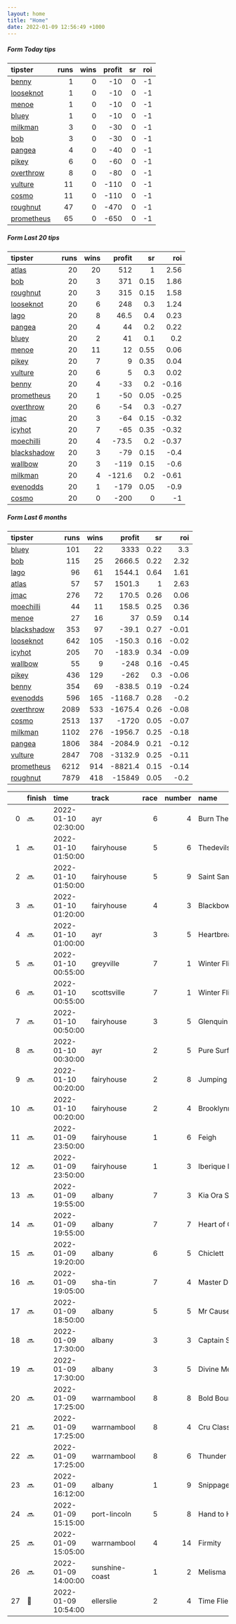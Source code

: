 ```yaml
---   
layout: home  
title: "Home"   
date: 2022-01-09 12:56:49 +1000  
---   
```



##### Form Today tips   

| tipster                                                       |   runs |   wins |   profit |   sr |   roi |
|:--------------------------------------------------------------|-------:|-------:|---------:|-----:|------:|
| [benny](https://mrwayneo.github.io/tips/benny.html)           |      1 |      0 |      -10 |    0 |    -1 |
| [looseknot](https://mrwayneo.github.io/tips/looseknot.html)   |      1 |      0 |      -10 |    0 |    -1 |
| [menoe](https://mrwayneo.github.io/tips/menoe.html)           |      1 |      0 |      -10 |    0 |    -1 |
| [bluey](https://mrwayneo.github.io/tips/bluey.html)           |      1 |      0 |      -10 |    0 |    -1 |
| [milkman](https://mrwayneo.github.io/tips/milkman.html)       |      3 |      0 |      -30 |    0 |    -1 |
| [bob](https://mrwayneo.github.io/tips/bob.html)               |      3 |      0 |      -30 |    0 |    -1 |
| [pangea](https://mrwayneo.github.io/tips/pangea.html)         |      4 |      0 |      -40 |    0 |    -1 |
| [pikey](https://mrwayneo.github.io/tips/pikey.html)           |      6 |      0 |      -60 |    0 |    -1 |
| [overthrow](https://mrwayneo.github.io/tips/overthrow.html)   |      8 |      0 |      -80 |    0 |    -1 |
| [vulture](https://mrwayneo.github.io/tips/vulture.html)       |     11 |      0 |     -110 |    0 |    -1 |
| [cosmo](https://mrwayneo.github.io/tips/cosmo.html)           |     11 |      0 |     -110 |    0 |    -1 |
| [roughnut](https://mrwayneo.github.io/tips/roughnut.html)     |     47 |      0 |     -470 |    0 |    -1 |
| [prometheus](https://mrwayneo.github.io/tips/prometheus.html) |     65 |      0 |     -650 |    0 |    -1 |

##### Form Last 20 tips   

| tipster                                                         |   runs |   wins |   profit |   sr |   roi |
|:----------------------------------------------------------------|-------:|-------:|---------:|-----:|------:|
| [atlas](https://mrwayneo.github.io/tips/atlas.html)             |     20 |     20 |    512   | 1    |  2.56 |
| [bob](https://mrwayneo.github.io/tips/bob.html)                 |     20 |      3 |    371   | 0.15 |  1.86 |
| [roughnut](https://mrwayneo.github.io/tips/roughnut.html)       |     20 |      3 |    315   | 0.15 |  1.58 |
| [looseknot](https://mrwayneo.github.io/tips/looseknot.html)     |     20 |      6 |    248   | 0.3  |  1.24 |
| [lago](https://mrwayneo.github.io/tips/lago.html)               |     20 |      8 |     46.5 | 0.4  |  0.23 |
| [pangea](https://mrwayneo.github.io/tips/pangea.html)           |     20 |      4 |     44   | 0.2  |  0.22 |
| [bluey](https://mrwayneo.github.io/tips/bluey.html)             |     20 |      2 |     41   | 0.1  |  0.2  |
| [menoe](https://mrwayneo.github.io/tips/menoe.html)             |     20 |     11 |     12   | 0.55 |  0.06 |
| [pikey](https://mrwayneo.github.io/tips/pikey.html)             |     20 |      7 |      9   | 0.35 |  0.04 |
| [vulture](https://mrwayneo.github.io/tips/vulture.html)         |     20 |      6 |      5   | 0.3  |  0.02 |
| [benny](https://mrwayneo.github.io/tips/benny.html)             |     20 |      4 |    -33   | 0.2  | -0.16 |
| [prometheus](https://mrwayneo.github.io/tips/prometheus.html)   |     20 |      1 |    -50   | 0.05 | -0.25 |
| [overthrow](https://mrwayneo.github.io/tips/overthrow.html)     |     20 |      6 |    -54   | 0.3  | -0.27 |
| [jmac](https://mrwayneo.github.io/tips/jmac.html)               |     20 |      3 |    -64   | 0.15 | -0.32 |
| [icyhot](https://mrwayneo.github.io/tips/icyhot.html)           |     20 |      7 |    -65   | 0.35 | -0.32 |
| [moechilli](https://mrwayneo.github.io/tips/moechilli.html)     |     20 |      4 |    -73.5 | 0.2  | -0.37 |
| [blackshadow](https://mrwayneo.github.io/tips/blackshadow.html) |     20 |      3 |    -79   | 0.15 | -0.4  |
| [wallbow](https://mrwayneo.github.io/tips/wallbow.html)         |     20 |      3 |   -119   | 0.15 | -0.6  |
| [milkman](https://mrwayneo.github.io/tips/milkman.html)         |     20 |      4 |   -121.6 | 0.2  | -0.61 |
| [evenodds](https://mrwayneo.github.io/tips/evenodds.html)       |     20 |      1 |   -179   | 0.05 | -0.9  |
| [cosmo](https://mrwayneo.github.io/tips/cosmo.html)             |     20 |      0 |   -200   | 0    | -1    |

##### Form Last 6 months   

| tipster                                                         |   runs |   wins |   profit |   sr |   roi |
|:----------------------------------------------------------------|-------:|-------:|---------:|-----:|------:|
| [bluey](https://mrwayneo.github.io/tips/bluey.html)             |    101 |     22 |   3333   | 0.22 |  3.3  |
| [bob](https://mrwayneo.github.io/tips/bob.html)                 |    115 |     25 |   2666.5 | 0.22 |  2.32 |
| [lago](https://mrwayneo.github.io/tips/lago.html)               |     96 |     61 |   1544.1 | 0.64 |  1.61 |
| [atlas](https://mrwayneo.github.io/tips/atlas.html)             |     57 |     57 |   1501.3 | 1    |  2.63 |
| [jmac](https://mrwayneo.github.io/tips/jmac.html)               |    276 |     72 |    170.5 | 0.26 |  0.06 |
| [moechilli](https://mrwayneo.github.io/tips/moechilli.html)     |     44 |     11 |    158.5 | 0.25 |  0.36 |
| [menoe](https://mrwayneo.github.io/tips/menoe.html)             |     27 |     16 |     37   | 0.59 |  0.14 |
| [blackshadow](https://mrwayneo.github.io/tips/blackshadow.html) |    353 |     97 |    -39.1 | 0.27 | -0.01 |
| [looseknot](https://mrwayneo.github.io/tips/looseknot.html)     |    642 |    105 |   -150.3 | 0.16 | -0.02 |
| [icyhot](https://mrwayneo.github.io/tips/icyhot.html)           |    205 |     70 |   -183.9 | 0.34 | -0.09 |
| [wallbow](https://mrwayneo.github.io/tips/wallbow.html)         |     55 |      9 |   -248   | 0.16 | -0.45 |
| [pikey](https://mrwayneo.github.io/tips/pikey.html)             |    436 |    129 |   -262   | 0.3  | -0.06 |
| [benny](https://mrwayneo.github.io/tips/benny.html)             |    354 |     69 |   -838.5 | 0.19 | -0.24 |
| [evenodds](https://mrwayneo.github.io/tips/evenodds.html)       |    596 |    165 |  -1168.7 | 0.28 | -0.2  |
| [overthrow](https://mrwayneo.github.io/tips/overthrow.html)     |   2089 |    533 |  -1675.4 | 0.26 | -0.08 |
| [cosmo](https://mrwayneo.github.io/tips/cosmo.html)             |   2513 |    137 |  -1720   | 0.05 | -0.07 |
| [milkman](https://mrwayneo.github.io/tips/milkman.html)         |   1102 |    276 |  -1956.7 | 0.25 | -0.18 |
| [pangea](https://mrwayneo.github.io/tips/pangea.html)           |   1806 |    384 |  -2084.9 | 0.21 | -0.12 |
| [vulture](https://mrwayneo.github.io/tips/vulture.html)         |   2847 |    708 |  -3132.9 | 0.25 | -0.11 |
| [prometheus](https://mrwayneo.github.io/tips/prometheus.html)   |   6212 |    914 |  -8821.4 | 0.15 | -0.14 |
| [roughnut](https://mrwayneo.github.io/tips/roughnut.html)       |   7879 |    418 | -15849   | 0.05 | -0.2  |

|    | finish            | time                | track          |   race |   number | name              |   odds | tipster         |
|---:|:------------------|:--------------------|:---------------|-------:|---------:|:------------------|-------:|:----------------|
|  0 | :soon:            | 2022-01-10 02:30:00 | ayr            |      6 |        4 | Burn The Evidence |   2    | vulture         |
|  1 | :soon:            | 2022-01-10 01:50:00 | fairyhouse     |      5 |        6 | Thedevilscoachman |   2.35 | milkman         |
|  2 | :soon:            | 2022-01-10 01:50:00 | fairyhouse     |      5 |        9 | Saint Sam         |   3    | overthrow       |
|  3 | :soon:            | 2022-01-10 01:20:00 | fairyhouse     |      4 |        3 | Blackbow          |   4.8  | overthrow       |
|  4 | :soon:            | 2022-01-10 01:00:00 | ayr            |      3 |        5 | Heartbreak Kid    |   6    | overthrow       |
|  5 | :soon:            | 2022-01-10 00:55:00 | greyville      |      7 |        1 | Winter Flight     |   0    | vulture         |
|  6 | :soon:            | 2022-01-10 00:55:00 | scottsville    |      7 |        1 | Winter Flight     |   0    | vulture         |
|  7 | :soon:            | 2022-01-10 00:50:00 | fairyhouse     |      3 |        5 | Glenquin Castle   |   3.6  | overthrow       |
|  8 | :soon:            | 2022-01-10 00:30:00 | ayr            |      2 |        5 | Pure Surf         |   7.5  | looseknot       |
|  9 | :soon:            | 2022-01-10 00:20:00 | fairyhouse     |      2 |        8 | Jumping Jet       |   4.4  | milkman         |
| 10 | :soon:            | 2022-01-10 00:20:00 | fairyhouse     |      2 |        4 | Brooklynn Glory   |   2.6  | overthrow       |
| 11 | :soon:            | 2022-01-09 23:50:00 | fairyhouse     |      1 |        6 | Feigh             |   5.5  | overthrow       |
| 12 | :soon:            | 2022-01-09 23:50:00 | fairyhouse     |      1 |        3 | Iberique Du Seuil |   5.5  | vulture         |
| 13 | :soon:            | 2022-01-09 19:55:00 | albany         |      7 |        3 | Kia Ora Star      |   3.1  | benny,pikey     |
| 14 | :soon:            | 2022-01-09 19:55:00 | albany         |      7 |        7 | Heart of Coeur    |   6.5  | pangea          |
| 15 | :soon:            | 2022-01-09 19:20:00 | albany         |      6 |        5 | Chiclett          |   2.2  | pikey           |
| 16 | :soon:            | 2022-01-09 19:05:00 | sha-tin        |      7 |        4 | Master Delight    |   0    | vulture         |
| 17 | :soon:            | 2022-01-09 18:50:00 | albany         |      5 |        5 | Mr Causeway       |   2.7  | pangea,pikey    |
| 18 | :soon:            | 2022-01-09 17:30:00 | albany         |      3 |        3 | Captain Sharmane  |   1.65 | pikey           |
| 19 | :soon:            | 2022-01-09 17:30:00 | albany         |      3 |        5 | Divine Mercy      |  10    | vulture         |
| 20 | :soon:            | 2022-01-09 17:25:00 | warrnambool    |      8 |        8 | Bold Bourbon      |   1.8  | vulture,milkman |
| 21 | :soon:            | 2022-01-09 17:25:00 | warrnambool    |      8 |        4 | Cru Classe        |  15    | vulture         |
| 22 | :soon:            | 2022-01-09 17:25:00 | warrnambool    |      8 |        6 | Thunder Point     |   2.1  | vulture         |
| 23 | :soon:            | 2022-01-09 16:12:00 | albany         |      1 |        9 | Snippagem         |   1.8  | pikey           |
| 24 | :soon:            | 2022-01-09 15:15:00 | port-lincoln   |      5 |        8 | Hand to Hand      |  29    | cosmo,bob       |
| 25 | :soon:            | 2022-01-09 15:05:00 | warrnambool    |      4 |       14 | Firmity           |   6    | vulture         |
| 26 | :soon:            | 2022-01-09 14:00:00 | sunshine-coast |      1 |        2 | Melisma           |   2.7  | overthrow       |
| 27 | :3rd_place_medal: | 2022-01-09 10:54:00 | ellerslie      |      2 |        4 | Time Flies        |   1.32 | vulture         |